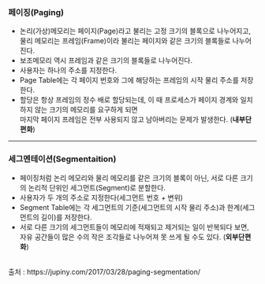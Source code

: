 ### 페이징(Paging)
- 논리(가상)메모리는 페이지(Page)라고 불리는 고정 크기의 블록으로 나누어지고, 물리 메모리는 프레임(Frame)이라 불리는 페이지와 같은 크기의 블록들로 나누어진다.
- 보조메모리 역시 프레임과 같은 크기의 블록들로 나누어진다.
- 사용자는 하나의 주소를 지정한다.
- Page Table에는 각 페이지 번호와 그에 해당하는 프레임의 시작 물리 주소를 저장한다.
- 할당은 항상 프레임의 정수 배로 할당되는데, 이 때 프로세스가 페이지 경계와 일치하지 않는 크기의 메모리를 요구하게 되면  
마지막 페이지 프레임은 전부 사용되지 않고 남아버리는 문제가 발생한다. (**내부단편화**)
***
### 세그멘테이션(Segmentaition)
- 페이징처럼 논리 메모리와 물리 메모리를 같은 크기의 블록이 아닌, 서로 다른 크기의 논리적 단위인 세그먼트(Segment)로 분할한다.
- 사용자가 두 개의 주소로 지정한다(세그먼트 번호 + 변위)
- Segment Table에는 각 세그먼트의 기준(세그먼트의 시작 물리 주소)과 한계(세그먼트의 길이)를 저장한다.
- 서로 다른 크기의 세그먼트들이 메모리에 적재되고 제거되는 일이 반복되다 보면, 자유 공간들이 많은 수의 작은 조각들로 나누어져 못 쓰게 될 수도 있다. (**외부단편화**)  
<br>
출처 : https://jupiny.com/2017/03/28/paging-segmentation/

